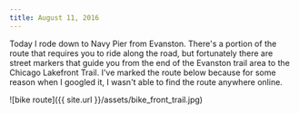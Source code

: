 ```yaml
---
title: August 11, 2016
---
```


Today I rode down to Navy Pier from Evanston. There's a portion of the route
that requires you to ride along the road, but fortunately there are street
markers that guide you from the end of the Evanston trail area to the Chicago
Lakefront Trail. I've marked the route below because for some reason when
I googled it, I wasn't able to find the route anywhere online.

![bike route]({{ site.url }}/assets/bike_front_trail.jpg)

